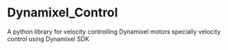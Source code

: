 # Dynamixel_Control
A python library for velocity controlling Dynamixel motors specially velocity control using Dynamixel SDK

